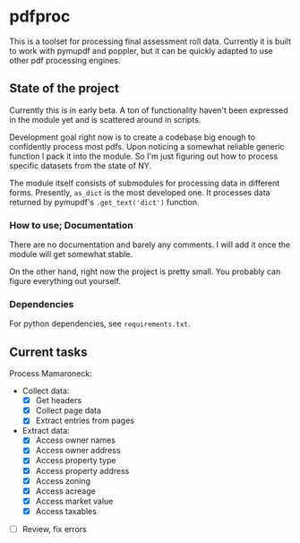 # pdfproc

This is a toolset for processing final assessment roll data. Currently it is built to work with pymupdf and poppler, but it can be quickly adapted to use other pdf processing engines.

## State of the project

Currently this is in early beta. A ton of functionality haven't been expressed in the module yet and is scattered around in scripts.

Development goal right now is to create a codebase big enough to confidently process most pdfs. Upon noticing a somewhat reliable generic function I pack it into the module. So I'm just figuring out how to process specific datasets from the state of NY.

The module itself consists of submodules for processing data in different forms. Presently, `as_dict` is the most developed one. It processes data returned by pymupdf's `.get_text('dict')` function.

### How to use; Documentation

There are no documentation and barely any comments. I will add it once the module will get somewhat stable.

On the other hand, right now the project is pretty small. You probably can figure everything out yourself.

### Dependencies

For python dependencies, see `requirements.txt`.

## Current tasks

Process Mamaroneck:
- Collect data:
    - [x] Get headers
    - [x] Collect page data
    - [x] Extract entries from pages
- Extract data:
    - [x] Access owner names
    - [x] Access owner address
    - [x] Access property type
    - [x] Access property address
    - [x] Access zoning
    - [x] Access acreage
    - [x] Access market value
    - [x] Access taxables
- [ ] Review, fix errors
